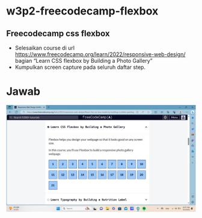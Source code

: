 # w3p2-freecodecamp-flexbox

## Freecodecamp css flexbox
- Selesaikan course di url https://www.freecodecamp.org/learn/2022/responsive-web-design/ bagian “Learn CSS flexbox by Building a Photo Gallery”
- Kumpulkan screen capture pada seluruh daftar step.
# Jawab
![Alt text](image.png)